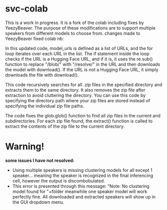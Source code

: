 # svc-colab
This is a work in progress. It is a fork of the colab including fixes by YeezyBeaver. 
The purpose of these modifications are to support multiple speakers from different models to choose from. 
changes made to YeezyBeaver fixed colab nb:

In this updated code, model_urls is defined as a list of URLs, and the for loop iterates over each URL in the list. The if statement inside the loop checks if the URL is a Hugging Face URL, and if it is, it uses the re.sub() function to replace "/blob/" with "/resolve/" in the URL and then downloads the model with download(). If the URL is not a Hugging Face URL, it simply downloads the file with download().

This code recursively searches for all .zip files in the specified directory and extracts them to the same directory. It also removes the zip file after extraction to avoid cluttering the directory. You can use this code by specifying the directory path where your zip files are stored instead of specifying the individual zip file paths.

The code fixes the glob.glob() function to find all zip files in the current and subdirectories. For each zip file found, the extract() function is called to extract the contents of the zip file to the current directory.

# Warning! 
<b> some issues I have not resolved: </b>
* Using multiple speakers is missing clustering models for all except 1 speaker... meaning the speaker is recognized in the final inferencing cell, however the output is discombobulated. 
* This error is presented through this message:  "Note: No clustering model found for "+folder meanwhile one speaker model will work perfectly fine. All downloaded and extracted speakers will show up in the GUI dropdown menu.
